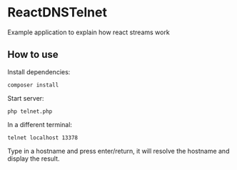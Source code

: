ReactDNSTelnet
==============

Example application to explain how react streams work

## How to use ##

Install dependencies:

```
composer install
```

Start server:

```
php telnet.php
```

In a different terminal:

```
telnet localhost 13378 
```

Type in a hostname and press enter/return, it will resolve the hostname and display the result.
